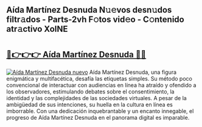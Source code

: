## Aída Martínez Desnuda N𝚞𝚎vos desn𝚞dos filtr𝚊dos - Parts-2vh F𝚘tos vid𝚎o - C𝚘ntenido atr𝚊ctivo XoINE

# <h2><a href="http://mb0u9ii.tromn.icu/?c=A%c3%adda+Mart%c3%adnez+Desnuda">🔗👉👉👉 Aída Martínez Desnuda 🔗🔗</a></h2>

[![Aída Martínez Desnuda nuevo](https://i.imgur.com/pEAQMta.gif)](http://mb0u9ii.tromn.icu/?c=A%c3%adda+Mart%c3%adnez+Desnuda)
Aída Martínez Desnuda, una figura enigmática y multifacética, desafía las etiquetas simples. Su método poco convencional de interactuar con audiencias en línea ha atraído y ofendido a los observadores, estimulando debates sobre el consentimiento, la identidad y las complejidades de las sociedades virtuales. A pesar de la ambigüedad de sus intenciones, su huella en la cultura en línea es imborrable. Con una dedicación inquebrantable y un encanto innegable, el progreso de Aída Martínez Desnuda en el panorama digital es imparable.
